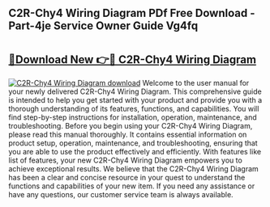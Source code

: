 ## C2R-Chy4 Wiring Diagram PDf Free Download - Part-4je Service Owner Guide Vg4fq

# <h2><a href="http://dfk27nz.blite.top/?on=C2R-Chy4+Wiring+Diagram">🔗Download New 👉🔴 C2R-Chy4 Wiring Diagram</a></h2>

[![C2R-Chy4 Wiring Diagram download](https://i.imgur.com/lujVjoI.png)](http://dfk27nz.blite.top/?on=C2R-Chy4+Wiring+Diagram)
Welcome to the user manual for your newly delivered C2R-Chy4 Wiring Diagram. This comprehensive guide is intended to help you get started with your product and provide you with a thorough understanding of its features, functions, and capabilities. You will find step-by-step instructions for installation, operation, maintenance, and troubleshooting. Before you begin using your C2R-Chy4 Wiring Diagram, please read this manual thoroughly. It contains essential information on product setup, operation, maintenance, and troubleshooting, ensuring that you are able to use the product effectively and efficiently. With features like list of features, your new C2R-Chy4 Wiring Diagram empowers you to achieve exceptional results. We believe that the C2R-Chy4 Wiring Diagram has been a clear and concise resource in your quest to understand the functions and capabilities of your new item. If you need any assistance or have any questions, our customer service team is always available.
